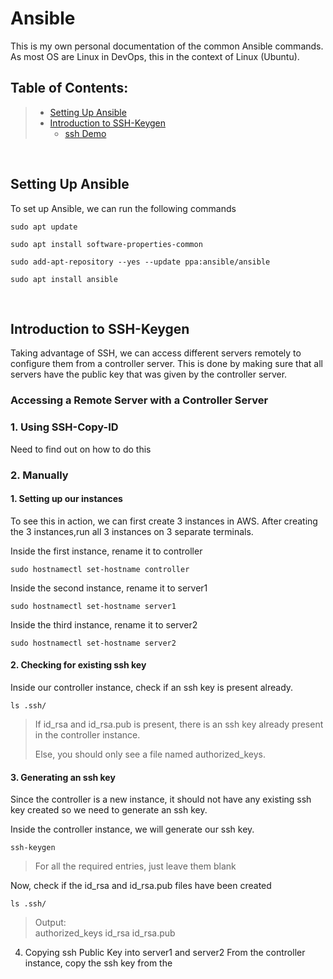 # Ansible
This is my own personal documentation of the common Ansible commands. \
As most OS are Linux in DevOps, this in the context of Linux (Ubuntu).

## Table of Contents:
> - [Setting Up Ansible]()
> - [Introduction to SSH-Keygen]()
>   - [ssh Demo]()

</br>

## Setting Up Ansible
To set up Ansible, we can run the following commands
```
sudo apt update
```
```
sudo apt install software-properties-common
```
```
sudo add-apt-repository --yes --update ppa:ansible/ansible
```
```
sudo apt install ansible
```

</br>

## Introduction to SSH-Keygen
Taking advantage of SSH, we can access different servers remotely to configure them from a controller server. This is done by making sure that all servers have the public key that was given by the controller server. 

### Accessing a Remote Server with a Controller Server
### 1. Using SSH-Copy-ID
Need to find out on how to do this

### 2. Manually
#### 1. Setting up our instances
To see this in action, we can first create 3 instances in AWS. After creating the 3 instances,run all 3 instances on 3 separate terminals.

Inside the first instance, rename it to controller
```
sudo hostnamectl set-hostname controller
```
Inside the second instance, rename it to server1
```
sudo hostnamectl set-hostname server1
```
Inside the third instance, rename it to server2
```
sudo hostnamectl set-hostname server2
```
#### 2. Checking for existing ssh key
Inside our controller instance, check if an ssh key is present already.
```
ls .ssh/
```
> If id_rsa and id_rsa.pub is present, there is an ssh key already present in the controller instance.
> 
> Else, you should only see a file named authorized_keys.

#### 3. Generating an ssh key
Since the controller is a new instance, it should not have any existing ssh key created so we need to generate an ssh key.

Inside the controller instance, we will generate our ssh key.
```
ssh-keygen
```
> For all the required entries, just leave them blank

Now, check if the id_rsa and id_rsa.pub files have been created
```
ls .ssh/
```
> Output: \
> authorized_keys id_rsa id_rsa.pub

4. Copying ssh Public Key into server1 and server2
From the controller instance, copy the ssh key from the 
